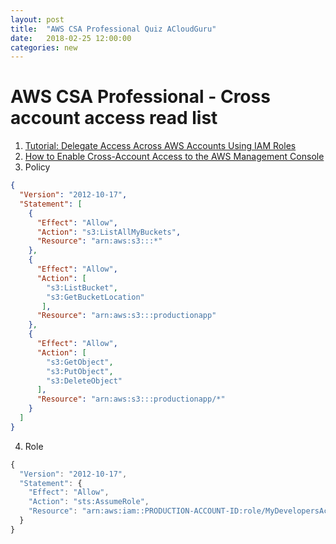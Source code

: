```yaml
---
layout: post
title:  "AWS CSA Professional Quiz ACloudGuru"
date:   2018-02-25 12:00:00
categories: new
---
```


AWS CSA Professional - Cross account access read list
====

1. [Tutorial: Delegate Access Across AWS Accounts Using IAM Roles](https://docs.aws.amazon.com/IAM/latest/UserGuide/tutorial_cross-account-with-roles.html)
2. [How to Enable Cross-Account Access to the AWS Management Console](https://aws.amazon.com/blogs/security/how-to-enable-cross-account-access-to-the-aws-management-console/)
3. Policy

```json
{
  "Version": "2012-10-17",
  "Statement": [
    {
      "Effect": "Allow",
      "Action": "s3:ListAllMyBuckets",
      "Resource": "arn:aws:s3:::*"
    },
    {
      "Effect": "Allow",
      "Action": [
        "s3:ListBucket",
        "s3:GetBucketLocation"
       ],
      "Resource": "arn:aws:s3:::productionapp"
    },
    {
      "Effect": "Allow",
      "Action": [
        "s3:GetObject",
        "s3:PutObject",
        "s3:DeleteObject"
      ],
      "Resource": "arn:aws:s3:::productionapp/*"
    }
  ]
}
```

4. Role

```javascript
{
  "Version": "2012-10-17",
  "Statement": {
    "Effect": "Allow",
    "Action": "sts:AssumeRole",
    "Resource": "arn:aws:iam::PRODUCTION-ACCOUNT-ID:role/MyDevelopersAccess"
  }
}
```
